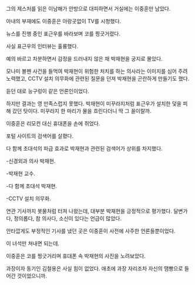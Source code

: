 그의 제스처를 읽은 이남해가 안방으로 대피하면서 거실에는 이중훈만 남았다.

아내의 부재에도 이중훈은 아랑곳없이 TV를 시청했다.

뉴스를 진행 중인 표근우를 바라보며 코를 찡긋거렸다.

사실 표근우의 인터뷰는 훌륭했다.

예의 바르고 차분하면서 감정을 드러내지 않은 채 박재현을 궁지로 몰았다.

모나미 볼펜 사건을 들먹여 박재현이 위험한 처치를 하는 의사라는 이미지를 심어 주려 노력했고, CCTV 설치 의무화에 관련된 질문을 던져 박재현을 곤란하게 만들기도 했다.

듣던 대로 능구렁이 같은 언론인이었다.

하지만 결과는 영 만족스럽지 못했다. 박재현이 미꾸라지처럼 표근우가 설치한 덫을 피해 갔던 탓이다. 미꾸라지 한 마리가 물을 흐린다더니 딱 그 꼴이랄까.

이중훈은 리모컨 대신 휴대폰을 손에 쥐었다.

포털 사이트의 검색어를 살폈다.

다 함께 초대석의 파급 효과로 박재현과 관련된 검색어가 상위를 차지했다.

-신경외과 의사 박재현.

-박재현 교수.

-다 함께 초대석 박재현.

-CCTV 설치 의무화.

연관 기사까지 봇물처럼 터져 나왔는데, 대부분 박재현을 긍정적으로 평가했다. 달변가다, 정의롭다, 참 의사다, 소신이 있다는 언급이 많았다.

안타깝게도 부정적인 기사를 냈던 곳은 이중훈이 사전에 사주한 언론들뿐이었다.

이 녀석만 쳐내면 되는데.

이중훈은 코를 찡긋거리며 휴대폰 속 박재현의 사진을 노려보았다.

과장이자 동기인 김철용은 사실 힘이 없었다. 애초에 과장 자리조차 자신의 땜빵으로 들어간 것이었으니까.